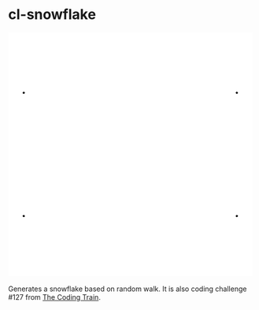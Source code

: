 # cl-snowflake
![](Snowflake.gif)


Generates a snowflake based on random walk. It is also coding challenge #127 from [The Coding Train](https://www.youtube.com/channel/UCvjgXvBlbQiydffZU7m1_aw).
